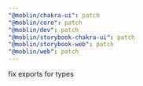 ```yaml
---
"@moblin/chakra-ui": patch
"@moblin/core": patch
"@moblin/dev": patch
"@moblin/storybook-chakra-ui": patch
"@moblin/storybook-web": patch
"@moblin/web": patch
---
```


fix exports for types
